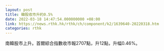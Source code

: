 ```yaml
---
layout: post
title: 韓股收市升約0.5%
date: 2022-03-18 14:47:54.000000000 +08:00
link: https://news.rthk.hk/rthk/ch/component/k2/1639640-20220318.htm
categories: rthk
---
```


南韓股市上升。首爾綜合指數收市報2707點，升12點，升幅0.46%。
